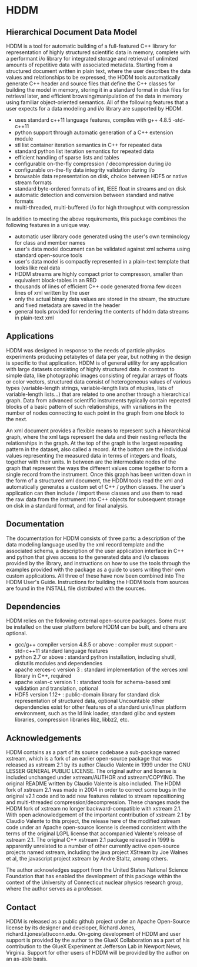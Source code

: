 # HDDM
## Hierarchical Document Data Model

HDDM is a tool for automatic building of a full-featured C++ library for representation of highly structured scientific data in memory, complete with a performant i/o library for integrated storage and retrieval of unlimited amounts of repetitive data with associated metadata. Starting from a structured document written in plain text, where the user describes the data values and relationships to be expressed, the HDDM tools automatically generate C++ header and source files that define the C++ classes for building the model in memory, storing it in a standard format in disk files for retrieval later, and efficient browsing/manipulation of the data in memory using familiar object-oriented semantics. All of the following features that a user expects for a data modeling and i/o library are supported by HDDM.

- uses standard c++11 language features, compiles with g++ 4.8.5 -std-c++11
- python support through automatic generation of a C++ extension module
- stl list container iteration semantics in C++ for repeated data
- standard python list iteration semantics for repeated data
- efficient handling of sparse lists and tables
- configurable on-the-fly compression / decompression during i/o
- configurable on-the-fly data integrity validation during i/o
- browsable data representation on disk, choice between HDF5 or native stream formats
- standard byte-ordered formats of int, IEEE float in streams and on disk
- automatic detection and conversion between standard and native formats
- multi-threaded, multi-buffered i/o for high throughput with compression

In addition to meeting the above requirements, this package combines the following features in a unique way.

- automatic user library code generated using the user's own terminology for class and member names
- user's data model document can be validated against xml schema using standard open-source tools
- user's data model is compactly represented in a plain-text template that looks like real data
- HDDM streams are highly compact prior to compresson, smaller than equivalent block-tables in an RBD
- thousands of lines of efficient C++ code generated froma few dozen lines of xml written by the user
- only the actual binary data values are stored in the stream, the structure and fixed metadata are saved in the header
- general tools provided for rendering the contents of hddm data streams in plain-text xml

## Applications
HDDM was designed in response to the needs of particle physics experiments producing petabytes of data per year, but nothing in the design is specific to that application. HDDM is of general utility for any application with large datasets consisting of highly structured data. In contrast to simple data, like photographic images consisting of regular arrays of floats or color vectors, structured data consist of heterogeneous values of various types (variable-length strings, variable-length lists of ntuples, lists of variable-length lists...) that are related to one another through a hierarchical graph. Data from advanced scientific instruments typically contain repeated blocks of a basic pattern of such relationships, with variations in the number of nodes connecting to each point in the graph from one block to the next.

An xml document provides a flexible means to represent such a hierarchical graph, where the xml tags represent the data and their nesting reflects the relationships in the graph. At the top of the graph is the largest repeating pattern in the dataset, also called a record. At the bottom are the individual values representing the measured data in terms of integers and floats, together with their units. In between are the intermediate nodes of the graph that represent the ways the different values come together to form a single record from the instrument. Once this graph has been written down in the form of a structured xml document, the HDDM tools read the xml and automatically generates a custom set of C++ / python classes. The user's application can then include / import these classes and use them to read the raw data from the instrument into C++ objects for subsequent storage on disk in a standard format, and for final analysis.

## Documentation
The documentation for HDDM consists of three parts: a description of the data modeling language used by the xml record template and the associated schema, a description of the user application interface in C++ and python that gives access to the generated data and i/o classes provided by the library, and instructions on how to use the tools through the examples provided with the package as a guide to users writing their own custom applications. All three of these have now been combined into The HDDM User's Guide. Instructions for building the HDDM tools from sources are found in the INSTALL file distributed with the sources.

## Dependencies
HDDM relies on the following external open-source packages. Some must be installed on the user platform before HDDM can be built, and others are optional.
- gcc/g++ compiler version 4.8.5 or above : compiler must support -std=c++11 standard language features
- python 2.7 or above : standard python installation, including shutil, distutils modules and dependencies
- apache xerces-c version 3 : standard implementation of the xerces xml library in C++, required
- apache xalan-c version 1 : standard tools for schema-based xml validation and translation, optional
- HDF5 version 1.12+ : public-domain library for standard disk representation of structured data, optional
Uncountable other dependencies exist for other features of a standard unix/linux platform environment, such as the ld link loader, standard glibc and system libraries, compression libraries libz, libbz2, etc.

## Acknowledgements
HDDM contains as a part of its source codebase a sub-package named xstream, which is a fork of an earlier open-source package that was released as xstream 2.1 by its author Claudio Valente in 1999 under the GNU LESSER GENERAL PUBLIC LICENSE. The original author and license is included unchanged under xstream/AUTHOR and xstream/COPYING. The original README written by Claudio Valente is also included. The HDDM fork of xstream 2.1 was made in 2004 in order to correct some bugs in the original v2.1 code and to add new features related to stream repositioning and multi-threaded compression/decompression. These changes made the HDDM fork of xstream no longer backward-compatible with xstream 2.1. With open acknowledgement of the important contribution of xstream 2.1 by Claudio Valente to this project, the release here of the modified xstream code under an Apache open-source license is deemed consistent with the terms of the original LGPL license that accompanied Valente's release of xstream 2.1. The original C++ xstream 2.1 package released in 1999 is apparently unrelated to a number of other currently active open-source projects named xstream, including the java project XStream by Joe Walnes et al, the javascript project xstream by Andre Staltz, among others.

The author acknowledges support from the United States National Science Foundation that has enabled the development of this package within the context of the University of Connecticut nuclear physics research group, where the author serves as a professor.

## Contact
HDDM is released as a public github project under an Apache Open-Source license by its designer and developer, Richard Jones, richard.t.jones(at)uconn.edu. On-going development of HDDM and user support is provided by the author to the GlueX Collaboration as a part of his contribution to the GlueX Experiment at Jefferson Lab in Newport News, Virginia. Support for other users of HDDM will be provided by the author on an as-able basis.
